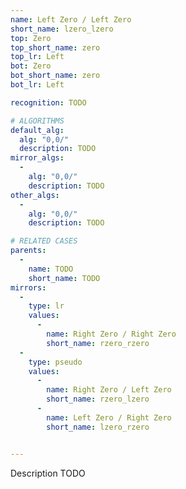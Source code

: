 ```yaml
---
name: Left Zero / Left Zero
short_name: lzero_lzero
top: Zero
top_short_name: zero
top_lr: Left
bot: Zero
bot_short_name: zero
bot_lr: Left

recognition: TODO

# ALGORITHMS
default_alg:
  alg: "0,0/"
  description: TODO
mirror_algs:
  -
    alg: "0,0/"
    description: TODO
other_algs:
  -
    alg: "0,0/"
    description: TODO

# RELATED CASES
parents:
  -
    name: TODO
    short_name: TODO
mirrors:
  -
    type: lr
    values: 
      -
        name: Right Zero / Right Zero
        short_name: rzero_rzero
  -
    type: pseudo
    values: 
      -
        name: Right Zero / Left Zero
        short_name: rzero_lzero
      -
        name: Left Zero / Right Zero
        short_name: lzero_rzero


---
```


Description TODO

